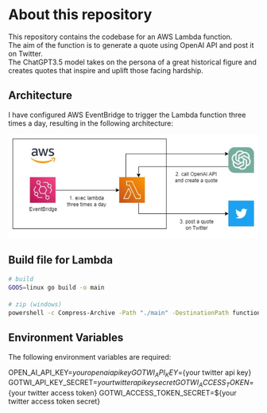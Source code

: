 # About this repository
This repository contains the codebase for an AWS Lambda function.  
The aim of the function is to generate a quote using OpenAI API and post it on Twitter.  
The ChatGPT3.5 model takes on the persona of a great historical figure and creates quotes that inspire and uplift those facing hardship.

## Architecture
I have configured AWS EventBridge to trigger the Lambda function three times a day,
resulting in the following architecture:

![image](./chat_architecture.jpg)

## Build file for Lambda
```sh
# build
GOOS=linux go build -o main

# zip (windows)
powershell -c Compress-Archive -Path "./main" -DestinationPath function.zip
```

## Environment Variables
The following environment variables are required:

OPEN_AI_API_KEY=${your openai api key}
GOTWI_API_KEY=${your twitter api key}
GOTWI_API_KEY_SECRET=${your twitter api key secret}
GOTWI_ACCESS_TOKEN=${your twitter access token}
GOTWI_ACCESS_TOKEN_SECRET=${your twitter access token secret}
